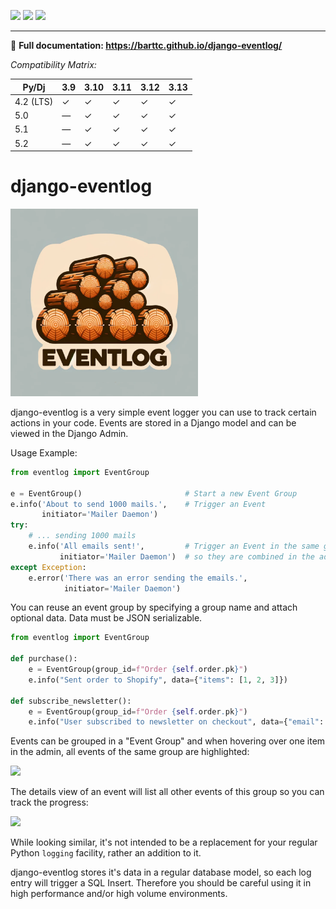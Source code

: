 [![](https://img.shields.io/pypi/v/django-eventlog.svg)](https://pypi.org/project/django-eventlog/)
[![](https://github.com/bartTC/django-eventlog/actions/workflows/push.yml/badge.svg)](https://github.com/bartTC/django-eventlog/actions/workflows/push.yml)
[![](https://codecov.io/github/bartTC/django-eventlog/graph/badge.svg?token=YLXXbCawUQ)](https://codecov.io/github/bartTC/django-eventlog)

---

📖 **Full documentation: https://barttc.github.io/django-eventlog/**

_Compatibility Matrix:_

| Py/Dj     | 3.9 | 3.10 | 3.11 | 3.12 | 3.13 |
|-----------| --- | ---- | ---- | ---- |------|
| 4.2 (LTS) | ✓   | ✓    | ✓    | ✓    | ✓    |
| 5.0       | —   | ✓    | ✓    | ✓    | ✓    |
| 5.1       | —   | ✓    | ✓    | ✓    | ✓    |
| 5.2       | —   | ✓    | ✓    | ✓    | ✓    |

# django-eventlog

<img src="https://github.com/bartTC/django-eventlog/raw/main/docs/_static/logo.webp" alt="djang-eventlog Logo" width="300"/>

django-eventlog is a very simple event logger you can use to track certain actions in
your code. Events are stored in a Django model and can be viewed in the Django Admin.

Usage Example:

```python
from eventlog import EventGroup

e = EventGroup()                       # Start a new Event Group
e.info('About to send 1000 mails.',    # Trigger an Event
       initiator='Mailer Daemon')
try:
    # ... sending 1000 mails
    e.info('All emails sent!',         # Trigger an Event in the same group,
           initiator='Mailer Daemon')  # so they are combined in the admin.
except Exception:
    e.error('There was an error sending the emails.',
            initiator='Mailer Daemon')
```

You can reuse an event group by specifying a group name and attach optional data. Data
must be JSON serializable.

```python
from eventlog import EventGroup

def purchase():
    e = EventGroup(group_id=f"Order {self.order.pk}")
    e.info("Sent order to Shopify", data={"items": [1, 2, 3]})

def subscribe_newsletter():
    e = EventGroup(group_id=f"Order {self.order.pk}")
    e.info("User subscribed to newsletter on checkout", data={"email": "user@example.com"})
```

Events can be grouped in a "Event Group" and when hovering over one item in the admin,
all events of the same group are highlighted:

![](https://github.com/bartTC/django-eventlog/raw/main/docs/_static/change_list.png)

The details view of an event will list all other events of this group so you
can track the progress:

![](https://github.com/bartTC/django-eventlog/raw/main/docs/_static/change_form.png)

While looking similar, it's not intended to be a replacement for your regular Python
`logging` facility, rather an addition to it.

django-eventlog stores it's data in a regular database model, so each log entry will
trigger a SQL Insert. Therefore you should be careful using it in high performance
and/or high volume environments.
